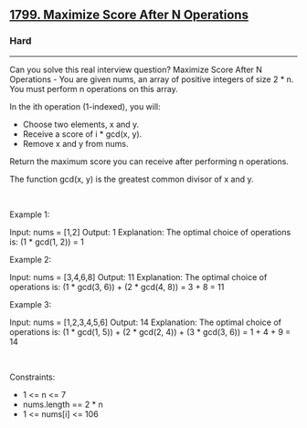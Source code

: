 <h2><a href="https://leetcode.com/problems/maximize-score-after-n-operations/">1799. Maximize Score After N Operations</a></h2><h3>Hard</h3><hr>Can you solve this real interview question? Maximize Score After N Operations - You are given nums, an array of positive integers of size 2 * n. You must perform n operations on this array.

In the ith operation (1-indexed), you will:

 * Choose two elements, x and y.
 * Receive a score of i * gcd(x, y).
 * Remove x and y from nums.

Return the maximum score you can receive after performing n operations.

The function gcd(x, y) is the greatest common divisor of x and y.

 

Example 1:


Input: nums = [1,2]
Output: 1
Explanation: The optimal choice of operations is:
(1 * gcd(1, 2)) = 1


Example 2:


Input: nums = [3,4,6,8]
Output: 11
Explanation: The optimal choice of operations is:
(1 * gcd(3, 6)) + (2 * gcd(4, 8)) = 3 + 8 = 11


Example 3:


Input: nums = [1,2,3,4,5,6]
Output: 14
Explanation: The optimal choice of operations is:
(1 * gcd(1, 5)) + (2 * gcd(2, 4)) + (3 * gcd(3, 6)) = 1 + 4 + 9 = 14


 

Constraints:

 * 1 <= n <= 7
 * nums.length == 2 * n
 * 1 <= nums[i] <= 106